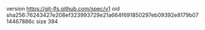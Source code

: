 version https://git-lfs.github.com/spec/v1
oid sha256:76243427e208ef323993729e21a664f691850297eb09392e8179b0714467886c
size 384
